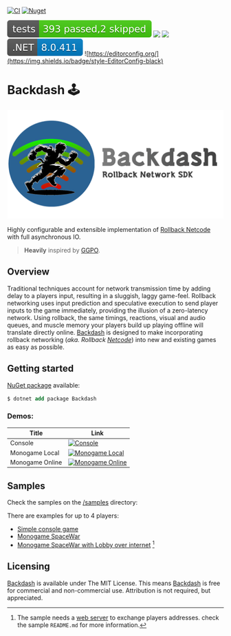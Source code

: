 [![CI](https://github.com/lucasteles/Backdash/actions/workflows/ci.yml/badge.svg)](https://github.com/lucasteles/Backdash/actions/workflows/ci.yml)
[![Nuget](https://img.shields.io/nuget/v/Backdash.svg?style=flat)](https://www.nuget.org/packages/Backdash)

![](https://raw.githubusercontent.com/lucasteles/Backdash/site/test_report_badge.svg)
![](https://raw.githubusercontent.com/lucasteles/Backdash/site/lines_badge.svg)
![](https://img.shields.io/badge/Lang-C%23-green)
![](https://raw.githubusercontent.com/lucasteles/Backdash/site/dotnet_version_badge.svg)
![https://editorconfig.org/](https://img.shields.io/badge/style-EditorConfig-black)

# Backdash 🕹️

![](assets/images/banner.png)

Highly configurable and extensible implementation
of [Rollback Netcode](https://en.wikipedia.org/wiki/Netcode#Rollback) with full asynchronous IO.

> **Heavily** inspired by [GGPO](https://github.com/pond3r/ggpo).

## Overview

Traditional techniques account for network transmission time by adding delay to a players input, resulting in a
sluggish, laggy game-feel. Rollback networking uses input prediction and speculative execution to send player inputs to
the game immediately, providing the illusion of a zero-latency network. Using rollback, the same timings, reactions,
visual and audio queues, and muscle memory your players build up playing offline will translate directly
online. [Backdash](https://github.com/lucasteles/Backdash) is designed to make incorporating rollback networking (_aka.
Rollback [Netcode](https://words.infil.net/w02-netcode.html)_) into new and existing games as easy as possible.

## Getting started

[NuGet package](https://www.nuget.org/packages/Backdash) available:

```ps
$ dotnet add package Backdash
```

### Demos:

| Title           | Link                                                                                                   |
|-----------------|--------------------------------------------------------------------------------------------------------|
| Console         | [![Console](https://img.youtube.com/vi/n-3G0AE5Ti0/default.jpg)](https://youtu.be/n-3G0AE5Ti0)         |
| Monogame Local  | [![Monogame Local](https://img.youtube.com/vi/JYf2MemyJaY/default.jpg)](https://youtu.be/JYf2MemyJaY)  |
| Monogame Online | [![Monogame Online](https://img.youtube.com/vi/LGM_9XfzRUI/default.jpg)](https://youtu.be/LGM_9XfzRUI) |

## Samples

Check the samples on the [/samples](https://github.com/lucasteles/Backdash/tree/master/samples) directory:

There are examples for up to 4 players:

- [Simple console game](https://github.com/lucasteles/Backdash/tree/master/samples/ConsoleGame)
- [Monogame SpaceWar](https://github.com/lucasteles/Backdash/tree/master/samples/SpaceWar)
- [Monogame SpaceWar with Lobby over internet](https://github.com/lucasteles/Backdash/tree/master/samples/SpaceWar.Lobby) [^1]

[^1]: The sample needs a [web server](https://github.com/lucasteles/Backdash/tree/master/samples/LobbyServer) to
exchange players addresses. check the sample `README.md` for more information.

## Licensing

[Backdash](https://github.com/lucasteles/Backdash) is available under The MIT License. This
means [Backdash](https://github.com/lucasteles/Backdash) is free for commercial and non-commercial use.
Attribution is not required, but appreciated.

